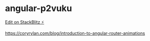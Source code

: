 # angular-p2vuku

[Edit on StackBlitz ⚡️](https://stackblitz.com/edit/angular-p2vuku)

https://coryrylan.com/blog/introduction-to-angular-router-animations

